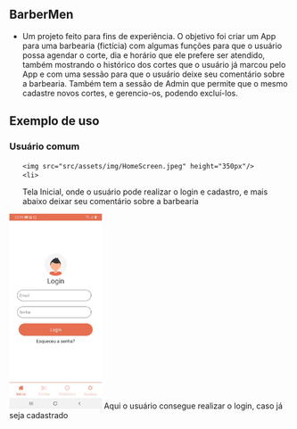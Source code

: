## BarberMen

  - Um projeto feito para fins de experiência. O objetivo foi criar um App para uma barbearia (fictícia) com algumas funções para que o usuário possa agendar o corte, dia e horário que ele prefere ser atendido, também mostrando o histórico dos cortes que o usuário já marcou pelo App e com uma sessão para que o usuário deixe seu comentário sobre a barbearia. Também tem a sessão de Admin que permite que o mesmo cadastre novos cortes, e gerencio-os, podendo excluí-los.
  
## Exemplo de uso

  ### Usuário comum
  <ol>
  
    <img src="src/assets/img/HomeScreen.jpeg" height="350px"/>
    <li>
  Tela Inicial, onde o usuário pode realizar o login e cadastro, e mais abaixo deixar seu comentário sobre a barbearia
  
  </li>
  </ol>
  
  
  
  <img src="src/assets/img/Login.jpeg" height="350px"/>
  Aqui o usuário consegue realizar o login, caso já seja cadastrado
  
